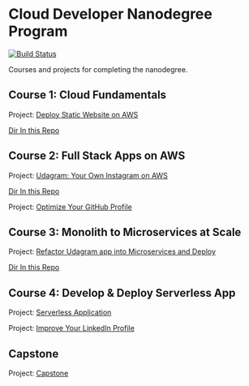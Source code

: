 # Cloud Developer Nanodegree Program
[![Build Status](https://travis-ci.com/msdtim/cloud-developer.svg?branch=master)](https://travis-ci.com/msdtim/cloud-developer)

Courses and projects for completing the nanodegree.

## Course 1: Cloud Fundamentals
 Project:  [Deploy Static Website on AWS](https://classroom.udacity.com/nanodegrees/nd9990/parts/4bf365d7-4a50-4fc0-aee3-30ad1e60c15d/modules/1cf10ed1-e953-4911-8d27-982d6ae97ae1/lessons/cc6eb870-02d0-4825-8fae-b552bd531c7c/project) 
 
 [Dir In this Repo](https://github.com/msdtim/cloud-developer/tree/master/course-01/udacity-starter-website)

## Course 2: Full Stack Apps on AWS
 Project:  [Udagram: Your Own Instagram on AWS](https://classroom.udacity.com/nanodegrees/nd9990/parts/5d4b2317-8333-47b3-a9ec-ea2cf0a3efbb/modules/ab95831d-3105-400e-9c49-01a9d85e5a65/lessons/9e6a97ea-9a83-4505-9f40-d00b6d2f2e6f/project) 
 
 [Dir In this Repo](https://github.com/msdtim/cloud-developer/tree/master/course-02/project/image-filter-starter-code)
 
 Project:  [Optimize Your GitHub Profile](https://classroom.udacity.com/nanodegrees/nd9990/parts/5d4b2317-8333-47b3-a9ec-ea2cf0a3efbb/modules/13e55359-f66a-4f33-afdb-c193711bf657/lessons/de38d0de-afac-4d34-a339-25c2519cf9f9/project) 

## Course 3: Monolith to Microservices at Scale
Project:  [Refactor Udagram app into Microservices and Deploy](https://classroom.udacity.com/nanodegrees/nd9990/parts/96fffeca-63e0-4bfc-92a6-a869b5b64b9e/modules/8c55d5a1-ae41-4313-ab37-86b1f35b9ada/lessons/6074169c-aed3-4448-98df-3927a919c664/project) 

[Dir In this Repo](https://github.com/msdtim/cloud-developer/tree/master/course-03/exercises)

## Course 4: Develop & Deploy Serverless App
Project:  [Serverless Application](https://classroom.udacity.com/nanodegrees/nd9990/parts/a46aa194-de1d-45fd-83ef-d83080ee8f3c/modules/826241f6-8d5f-436b-b01e-4ea8885d866d/lessons/ebb8bbbd-fd1d-4ca5-a4f9-30f2bc139acd/project) 

Project:  [Improve Your LinkedIn Profile](https://classroom.udacity.com/nanodegrees/nd9990/parts/a46aa194-de1d-45fd-83ef-d83080ee8f3c/modules/c852a0d3-ff5f-456b-aaf1-768863007629/lessons/20707806-8f14-420f-b613-4196199a88c1/project) 

## Capstone
Project:  [Capstone](https://classroom.udacity.com/nanodegrees/nd9990/parts/ed240ee2-849e-4864-bd2f-e676ae567a06/modules/ea484c56-5ebe-4df5-bfe7-ae5b169708f1/lessons/16334cf1-1a45-467a-a728-0caeff48e1ef/project) 

